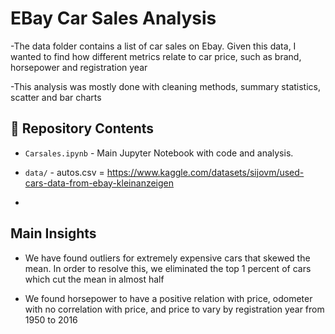# EBay Car Sales Analysis
-The data folder contains a list of car sales on Ebay. Given this data, I wanted to find how different metrics relate to car price, such as brand, horsepower and registration year

-This analysis was mostly done with cleaning methods, summary statistics, scatter and bar charts


## 📂 Repository Contents

- `Carsales.ipynb` - Main Jupyter Notebook with code and analysis.

- `data/` - autos.csv = https://www.kaggle.com/datasets/sijovm/used-cars-data-from-ebay-kleinanzeigen
- 
## Main Insights

- We have found outliers for extremely expensive cars that skewed the mean. In order to resolve this, we eliminated the top 1 percent of cars which cut the mean in almost half

- We found horsepower to have a positive relation with price, odometer with no correlation with price, and price to vary by registration year from 1950 to 2016
